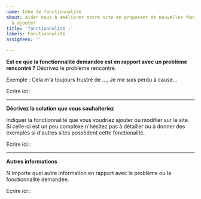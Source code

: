 ```yaml
---
name: Idée de fonctionnalité
about: Aider nous à améliorer notre site en proposant de nouvelles fonctionnalités
  à ajouter
title: 'fonctionnalité :'
labels: Fonctionnalité
assignees: ''

---
```


**Est ce que la fonctionnalité demandée est en rapport avec un problème rencontré ?**
Décrivez le problème rencontré. 

Exemple : Cela m'a toujours frustré de ..., Je me suis perdu à cause...

Ecrire ici :

---

**Décrivez la solution que vous souhaiteriez**

Indiquer la fonctionnalité que vous voudriez ajouter ou modifier sur le site. 
Si celle-ci est un peu complexe n'hésitez pas à détailler ou à donner des exemples si d'autres sites possèdent cette fonctionalité.

Ecrire ici :

---

**Autres informations**

N'importe quel autre information en rapport avec le problème ou la fonctionnalité demandée.

Ecrire ici :

